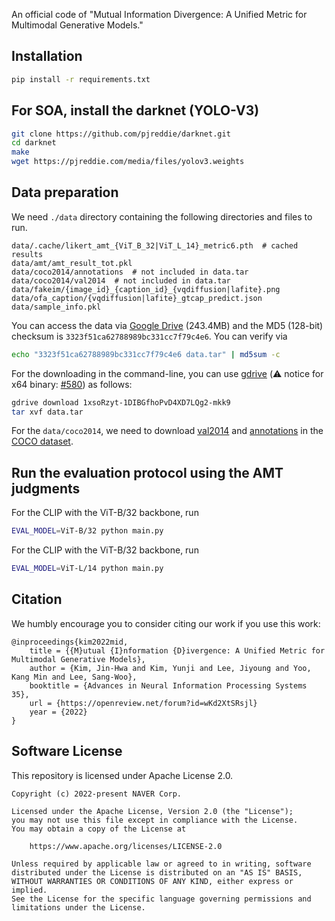 An official code of "Mutual Information Divergence: A Unified Metric for Multimodal Generative Models."

## Installation

```bash
pip install -r requirements.txt
``` 

## For SOA, install the darknet (YOLO-V3)

```bash
git clone https://github.com/pjreddie/darknet.git
cd darknet
make
wget https://pjreddie.com/media/files/yolov3.weights
```

## Data preparation

We need `./data` directory containing the following directories and files to run. 

```
data/.cache/likert_amt_{ViT_B_32|ViT_L_14}_metric6.pth  # cached results
data/amt/amt_result_tot.pkl
data/coco2014/annotations  # not included in data.tar
data/coco2014/val2014  # not included in data.tar
data/fakeim/{image_id}_{caption_id}_{vqdiffusion|lafite}.png
data/ofa_caption/{vqdiffusion|lafite}_gtcap_predict.json
data/sample_info.pkl
```

You can access the data via [Google Drive](https://drive.google.com/file/d/1xsoRzyt-1DIBGfhoPvD4XD7LQg2-mkk9/view?usp=sharing) (243.4MB) and the MD5 (128-bit) checksum is `3323f51ca62788989bc331cc7f79c4e6`. You can verify via

```bash
echo "3323f51ca62788989bc331cc7f79c4e6 data.tar" | md5sum -c
````

For the downloading in the command-line, you can use [gdrive](https://github.com/prasmussen/gdrive) (:warning: notice for x64 binary: [#580](https://github.com/prasmussen/gdrive/issues/580#issuecomment-864729091)) as follows:

```bash
gdrive download 1xsoRzyt-1DIBGfhoPvD4XD7LQg2-mkk9
tar xvf data.tar
```

For the `data/coco2014`, we need to download [val2014](http://images.cocodataset.org/zips/val2014.zip) and [annotations](http://images.cocodataset.org/annotations/annotations_trainval2014.zip) in the [COCO dataset](https://cocodataset.org/#download).

## Run the evaluation protocol using the AMT judgments

For the CLIP with the ViT-B/32 backbone, run
```bash
EVAL_MODEL=ViT-B/32 python main.py
``` 

For the CLIP with the ViT-B/32 backbone, run
```bash
EVAL_MODEL=ViT-L/14 python main.py
```

## Citation

We humbly encourage you to consider citing our work if you use this work:

```
@inproceedings{kim2022mid,
    title = {{M}utual {I}nformation {D}ivergence: A Unified Metric for Multimodal Generative Models},
    author = {Kim, Jin-Hwa and Kim, Yunji and Lee, Jiyoung and Yoo, Kang Min and Lee, Sang-Woo},
    booktitle = {Advances in Neural Information Processing Systems 35},
    url = {https://openreview.net/forum?id=wKd2XtSRsjl}
    year = {2022}
}
```

## Software License

This repository is licensed under Apache License 2.0.

```
Copyright (c) 2022-present NAVER Corp.

Licensed under the Apache License, Version 2.0 (the "License");
you may not use this file except in compliance with the License.
You may obtain a copy of the License at

    https://www.apache.org/licenses/LICENSE-2.0

Unless required by applicable law or agreed to in writing, software
distributed under the License is distributed on an "AS IS" BASIS,
WITHOUT WARRANTIES OR CONDITIONS OF ANY KIND, either express or implied.
See the License for the specific language governing permissions and
limitations under the License.
```
